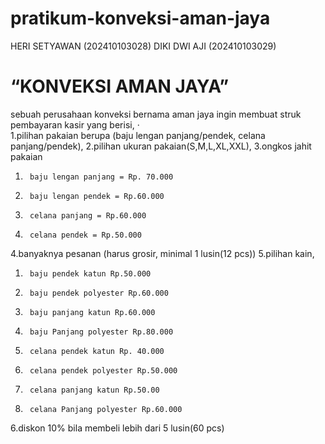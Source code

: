 # pratikum-konveksi-aman-jaya



HERI SETYAWAN	(202410103028)
DIKI DWI AJI	(202410103029)
# “KONVEKSI AMAN JAYA”
sebuah perusahaan konveksi bernama aman jaya ingin membuat struk pembayaran kasir yang berisi, ·        
1.pilihan pakaian berupa (baju lengan panjang/pendek, celana panjang/pendek),
2.pilihan ukuran pakaian(S,M,L,XL,XXL),
3.ongkos jahit pakaian
1.      baju lengan panjang = Rp. 70.000
2.      baju lengan pendek = Rp.60.000
3.      celana panjang = Rp.60.000
4.      celana pendek = Rp.50.000
4.banyaknya pesanan (harus grosir, minimal 1 lusin(12 pcs))
5.pilihan kain,
1.      baju pendek katun Rp.50.000
2.      baju pendek polyester Rp.60.000
3.      baju panjang katun Rp.60.000
4.      baju Panjang polyester Rp.80.000
5.      celana pendek katun Rp. 40.000
6.      celana pendek polyester Rp.50.000
7.      celana panjang katun Rp.50.00
8.      celana Panjang polyester Rp.60.000 
6.diskon 10% bila membeli lebih dari 5 lusin(60 pcs)
